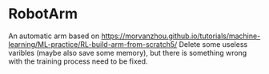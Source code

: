 # RobotArm
An automatic arm based on https://morvanzhou.github.io/tutorials/machine-learning/ML-practice/RL-build-arm-from-scratch5/
Delete some useless varibles (maybe also save some memory), but there is something wrong with the training process need to be fixed.
